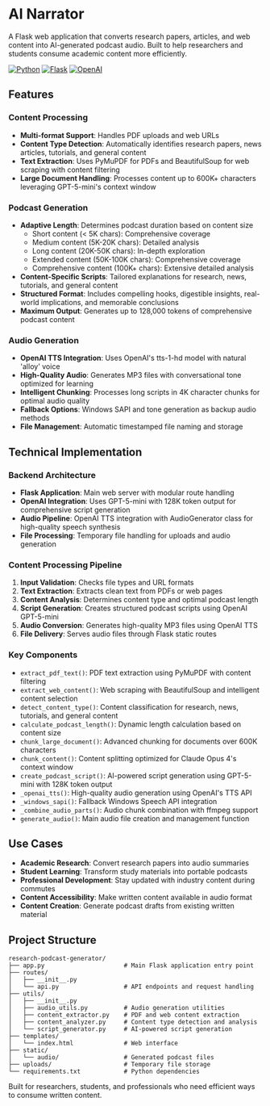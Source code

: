 # AI Narrator

A Flask web application that converts research papers, articles, and web content into AI-generated podcast audio. Built to help researchers and students consume academic content more efficiently.

[![Python](https://img.shields.io/badge/Python-3.8+-blue.svg)](https://python.org)
[![Flask](https://img.shields.io/badge/Flask-2.0+-green.svg)](https://flask.palletsprojects.com/)
[![OpenAI](https://img.shields.io/badge/OpenAI-GPT--5--mini-green.svg)](https://openai.com)


## Features

### Content Processing
- **Multi-format Support**: Handles PDF uploads and web URLs
- **Content Type Detection**: Automatically identifies research papers, news articles, tutorials, and general content
- **Text Extraction**: Uses PyMuPDF for PDFs and BeautifulSoup for web scraping with content filtering
- **Large Document Handling**: Processes content up to 600K+ characters leveraging GPT-5-mini's context window

### Podcast Generation
- **Adaptive Length**: Determines podcast duration based on content size
  - Short content (< 5K chars): Comprehensive coverage
  - Medium content (5K-20K chars): Detailed analysis
  - Long content (20K-50K chars): In-depth exploration
  - Extended content (50K-100K chars): Comprehensive coverage
  - Comprehensive content (100K+ chars): Extensive detailed analysis
- **Content-Specific Scripts**: Tailored explanations for research, news, tutorials, and general content
- **Structured Format**: Includes compelling hooks, digestible insights, real-world implications, and memorable conclusions
- **Maximum Output**: Generates up to 128,000 tokens of comprehensive podcast content

### Audio Generation
- **OpenAI TTS Integration**: Uses OpenAI's tts-1-hd model with natural 'alloy' voice
- **High-Quality Audio**: Generates MP3 files with conversational tone optimized for learning
- **Intelligent Chunking**: Processes long scripts in 4K character chunks for optimal audio quality
- **Fallback Options**: Windows SAPI and tone generation as backup audio methods
- **File Management**: Automatic timestamped file naming and storage

## Technical Implementation

### Backend Architecture
- **Flask Application**: Main web server with modular route handling
- **OpenAI Integration**: Uses GPT-5-mini with 128K token output for comprehensive script generation
- **Audio Pipeline**: OpenAI TTS integration with AudioGenerator class for high-quality speech synthesis
- **File Processing**: Temporary file handling for uploads and audio generation

### Content Processing Pipeline
1. **Input Validation**: Checks file types and URL formats
2. **Text Extraction**: Extracts clean text from PDFs or web pages
3. **Content Analysis**: Determines content type and optimal podcast length
4. **Script Generation**: Creates structured podcast scripts using OpenAI GPT-5-mini
5. **Audio Conversion**: Generates high-quality MP3 files using OpenAI TTS
6. **File Delivery**: Serves audio files through Flask static routes

### Key Components
- `extract_pdf_text()`: PDF text extraction using PyMuPDF with content filtering
- `extract_web_content()`: Web scraping with BeautifulSoup and intelligent content selection
- `detect_content_type()`: Content classification for research, news, tutorials, and general content
- `calculate_podcast_length()`: Dynamic length calculation based on content size
- `chunk_large_document()`: Advanced chunking for documents over 600K characters
- `chunk_content()`: Content splitting optimized for Claude Opus 4's context window
- `create_podcast_script()`: AI-powered script generation using GPT-5-mini with 128K token output
- `_openai_tts()`: High-quality audio generation using OpenAI's TTS API
- `_windows_sapi()`: Fallback Windows Speech API integration
- `_combine_audio_parts()`: Audio chunk combination with ffmpeg support
- `generate_audio()`: Main audio file creation and management function

## Use Cases

- **Academic Research**: Convert research papers into audio summaries
- **Student Learning**: Transform study materials into portable podcasts
- **Professional Development**: Stay updated with industry content during commutes
- **Content Accessibility**: Make written content available in audio format
- **Content Creation**: Generate podcast drafts from existing written material

## Project Structure

```
research-podcast-generator/
├── app.py                      # Main Flask application entry point
├── routes/
│   ├── __init__.py
│   └── api.py                  # API endpoints and request handling
├── utils/
│   ├── __init__.py
│   ├── audio_utils.py          # Audio generation utilities
│   ├── content_extractor.py    # PDF and web content extraction
│   ├── content_analyzer.py     # Content type detection and analysis
│   └── script_generator.py     # AI-powered script generation
├── templates/
│   └── index.html              # Web interface
├── static/
│   └── audio/                  # Generated podcast files
├── uploads/                    # Temporary file storage
└── requirements.txt            # Python dependencies
```

Built for researchers, students, and professionals who need efficient ways to consume written content.

